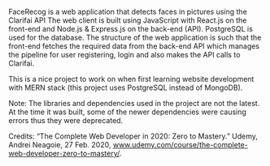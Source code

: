 FaceRecog is a web application that detects faces in pictures using the Clarifai API
The web client is built using JavaScript with React.js on the front-end and Node.js & Express.js on the back-end (API). PostgreSQL is used for the database. 
The structure of the web application is such that the front-end fetches the required data from the back-end API which manages the pipeline for user registering, login and also makes the API calls to Clarifai.

This is a nice project to work on when first learning website development with MERN stack (this project uses PostgreSQL instead of MongoDB).

Note: 
The libraries and dependencies used in the project are not the latest. At the time it was built, some of the newer dependencies were causing errors thus they were deprecated.

Credits:
“The Complete Web Developer in 2020: Zero to Mastery.” Udemy, Andrei Neagoie, 27 Feb. 2020, www.udemy.com/course/the-complete-web-developer-zero-to-mastery/.
